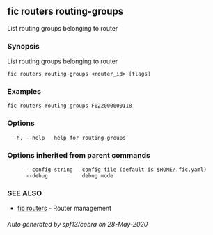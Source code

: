 ## fic routers routing-groups

List routing groups belonging to router

### Synopsis

List routing groups belonging to router

```
fic routers routing-groups <router_id> [flags]
```

### Examples

```
fic routers routing-groups F022000000118
```

### Options

```
  -h, --help   help for routing-groups
```

### Options inherited from parent commands

```
      --config string   config file (default is $HOME/.fic.yaml)
      --debug           debug mode
```

### SEE ALSO

* [fic routers](fic_routers.md)	 - Router management

###### Auto generated by spf13/cobra on 28-May-2020
